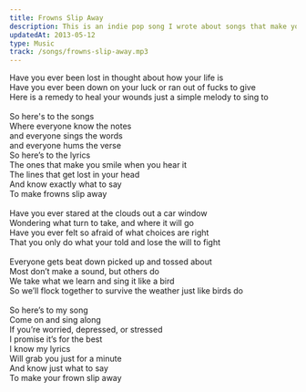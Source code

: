 ```yaml
---
title: Frowns Slip Away
description: This is an indie pop song I wrote about songs that make you happy when you hear them.
updatedAt: 2013-05-12
type: Music
track: /songs/frowns-slip-away.mp3
---
```


Have you ever been lost in thought about how your life is<br>
Have you ever been down on your luck or ran out of fucks to give<br>
Here is a remedy to heal your wounds just a simple melody to sing to<br>
<br>
So here's to the songs<br>
Where everyone know the notes<br>
and everyone sings the words<br>
and everyone hums the verse<br>
So here’s to the lyrics<br>
The ones that make you smile when you hear it<br>
The lines that get lost in your head<br>
And know exactly what to say <br>
To make frowns slip away<br>
<br>
Have you ever stared at the clouds out a car window<br>
Wondering what turn to take, and where it will go<br>
Have you ever felt so afraid of what choices are right<br>
That you only do what your told and lose the will to fight<br>
<br>
Everyone gets beat down picked up and tossed about <br>
Most don’t make a sound, but others do<br>
We take what we learn and sing it like a bird<br>
So we’ll flock together to survive the weather just like birds do<br>
<br>
So here’s to my song<br>
Come on and sing along<br>
If you’re worried, depressed, or stressed<br>
I promise it’s for the best<br>
I know my lyrics<br>
Will grab you just for a minute<br>
And know just what to say<br>
To make your frown slip away
